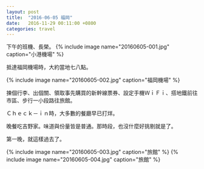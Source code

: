 ```yaml
---
layout: post
title:  "2016-06-05 福岡"
date:   2016-11-29 00:11:00 +0800
categories: travel
---
```

下午的班機、長榮。
{% include image name="20160605-001.jpg" caption="小港機場" %}

抵達福岡機場時，大約當地七八點。

{% include image name="20160605-002.jpg" caption="福岡機場" %}

揀個行李、出個關、領取事先購買的新幹線票券、設定手機ＷｉＦｉ、搭地鐵前往市區、步行一小段路往旅館。

Ｃｈｅｃｋ－ｉｎ時，大多數的餐廳早已打烊。

晚餐吃吉野家。味道與份量皆是普通。那時段，也沒什麼好挑剔就是了。

第一晚，就這樣過去了。

{% include image name="20160605-003.jpg" caption="旅館" %}
{% include image name="20160605-004.jpg" caption="旅館" %}
